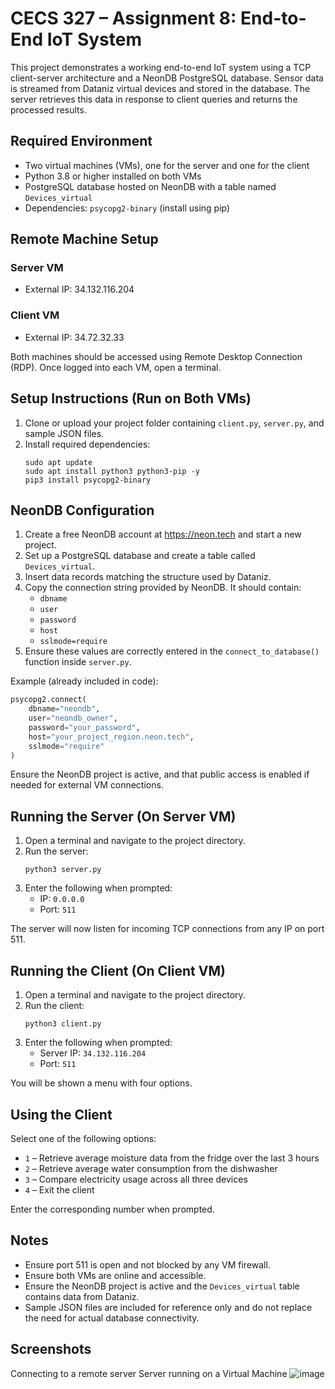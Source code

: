 # CECS 327 – Assignment 8: End-to-End IoT System

This project demonstrates a working end-to-end IoT system using a TCP client-server architecture and a NeonDB PostgreSQL database. Sensor data is streamed from Dataniz virtual devices and stored in the database. The server retrieves this data in response to client queries and returns the processed results.

## Required Environment

- Two virtual machines (VMs), one for the server and one for the client
- Python 3.8 or higher installed on both VMs
- PostgreSQL database hosted on NeonDB with a table named `Devices_virtual`
- Dependencies: `psycopg2-binary` (install using pip)

## Remote Machine Setup

### Server VM
- External IP: 34.132.116.204

### Client VM
- External IP: 34.72.32.33

Both machines should be accessed using Remote Desktop Connection (RDP). Once logged into each VM, open a terminal.

## Setup Instructions (Run on Both VMs)

1. Clone or upload your project folder containing `client.py`, `server.py`, and sample JSON files.
2. Install required dependencies:
   ```
   sudo apt update
   sudo apt install python3 python3-pip -y
   pip3 install psycopg2-binary
   ```

## NeonDB Configuration

1. Create a free NeonDB account at https://neon.tech and start a new project.
2. Set up a PostgreSQL database and create a table called `Devices_virtual`.
3. Insert data records matching the structure used by Dataniz.
4. Copy the connection string provided by NeonDB. It should contain:
   - `dbname`
   - `user`
   - `password`
   - `host`
   - `sslmode=require`
5. Ensure these values are correctly entered in the `connect_to_database()` function inside `server.py`.

Example (already included in code):
```python
psycopg2.connect(
    dbname="neondb",
    user="neondb_owner",
    password="your_password",
    host="your_project_region.neon.tech",
    sslmode="require"
)
```

Ensure the NeonDB project is active, and that public access is enabled if needed for external VM connections.

## Running the Server (On Server VM)

1. Open a terminal and navigate to the project directory.
2. Run the server:
   ```
   python3 server.py
   ```
3. Enter the following when prompted:
   - IP: `0.0.0.0`
   - Port: `511`

The server will now listen for incoming TCP connections from any IP on port 511.

## Running the Client (On Client VM)

1. Open a terminal and navigate to the project directory.
2. Run the client:
   ```
   python3 client.py
   ```
3. Enter the following when prompted:
   - Server IP: `34.132.116.204`
   - Port: `511`

You will be shown a menu with four options.

## Using the Client

Select one of the following options:

- `1` – Retrieve average moisture data from the fridge over the last 3 hours
- `2` – Retrieve average water consumption from the dishwasher
- `3` – Compare electricity usage across all three devices
- `4` – Exit the client

Enter the corresponding number when prompted.

## Notes

- Ensure port 511 is open and not blocked by any VM firewall.
- Ensure both VMs are online and accessible.
- Ensure the NeonDB project is active and the `Devices_virtual` table contains data from Dataniz.
- Sample JSON files are included for reference only and do not replace the need for actual database connectivity.


## Screenshots 
Connecting to a remote server 
Server running on a Virtual Machine
![image](https://github.com/user-attachments/assets/e4e8cd76-2884-49d2-970a-fc76e7b46402)
